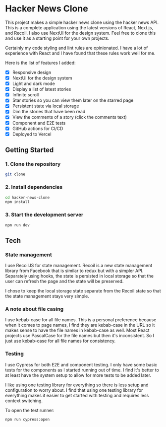 # Hacker News Clone

This project makes a simple hacker news clone using the hacker news API. This 
is a complete application using the latest versions of React, Next.js, and
Recoil. I also use NextUI for the design system. Feel free to clone this and
use it as a starting point for your own projects.

Certainly my code styling and lint rules are opinionated. I have a lot of
experience with React and I have found that these rules work well for me. 

Here is the list of features I added:

- [x] Responsive design
- [x] NextUI for the design system
- [x] Light and dark mode
- [x] Display a list of latest stories
- [x] Infinite scroll
- [x] Star stories so you can view them later on the starred page
- [x] Persistent state via local storage
- [x] Dim the stories that have been read
- [x] View the comments of a story (click the comments text)
- [x] Component and E2E tests
- [x] GitHub actions for CI/CD
- [x] Deployed to Vercel

## Getting Started

### 1. Clone the repository

```bash
git clone
```

### 2. Install dependencies

```bash
cd hacker-news-clone
npm install
```

### 3. Start the development server

```bash
npm run dev
```

## Tech

### State management

I use RecoilJS for state management. Recoil is a new state management library
from Facebook that is similar to redux but with a simpler API. Separately using
hooks, the state is persisted in local storage so that the user can refresh the
page and the state will be preserved.

I chose to keep the local storage state separate from the Recoil state so that
the state management stays very simple.

### A note about file casing

I use kebab-case for all file names. This is a personal preference because when
it comes to page names, I find they are kebab-case in the URL so it makes sense
to have the file names in kebab-case as well. Most React projects use PascalCase
for the file names but then it's inconsistent. So I just use kebab-case for all
file names for consistency.

### Testing

I use Cypress for both E2E and component testing. I only have some basic tests
for the components as I started running out of time. I find it's better to at 
least have the system setup to allow for more tests to be added later.

I like using one testing library for everything so there is less setup and
configuration to worry about. I find that using one testing library for
everything makes it easier to get started with testing and requires less context
switching.

To open the test runner:

```bash
npm run cypress:open
```

